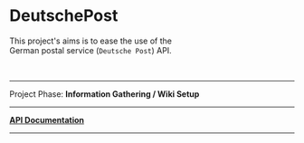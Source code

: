 
[API Documentation]: https://applicationprogramminginterface.github.io/DeutschePost/


# DeutschePost

This project's aims is to ease the use of the <br>
German postal service (`Deutsche Post`) API.

<br>

----

Project Phase:  **Information Gathering / Wiki Setup**

----

**[API Documentation]**

---
